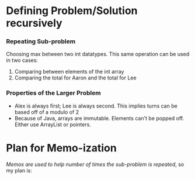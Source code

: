 # Defining Problem/Solution recursively

### Repeating Sub-problem
Choosing max between two int datatypes.  This same operation can be used in two cases:
1. Comparing between elements of the int array
2. Comparing the total for Aaron and the total for Lee

### Properties of the Larger Problem
* Alex is always first; Lee is always second. This implies turns can be based off of a modulo of 2
* Because of Java, arrays are immutable.  Elements can't be popped off.  Either use ArrayList or pointers.

# Plan for Memo-ization
*Memos are used to help number of times the sub-problem is repeated*, so my plan is:
